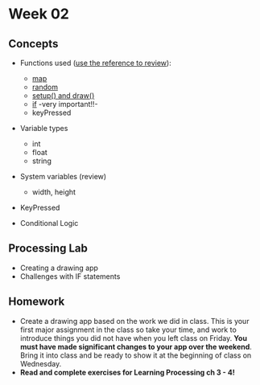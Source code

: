# Week 02

## Concepts

+ Functions used ([use the reference to review](https://processing.org/reference/)):
	+ [map](https://processing.org/reference/map_.html)
	+ [random](https://processing.org/reference/random_.html)
	+ [setup() and draw()](https://www.youtube.com/watch?v=o8dffrZ86gs)
	+ [if](https://www.youtube.com/watch?v=mVq7Ms01RjA) -very important!!-
	+ keyPressed

+ Variable types
	+ int
	+ float
	+ string

+ System variables (review)
	+ width, height

+ KeyPressed
+ Conditional Logic

## Processing Lab

+ Creating a drawing app
+ Challenges with IF statements

## Homework

+ Create a drawing app based on the work we did in class. This is your first major assignment in the class so take your time, and work to introduce things you did not have when you left class on Friday. **You must have made significant changes to your app over the weekend**. Bring it into class and be ready to show it at the beginning of class on Wednesday.
+ **Read and complete exercises for Learning Processing ch 3 - 4!**
